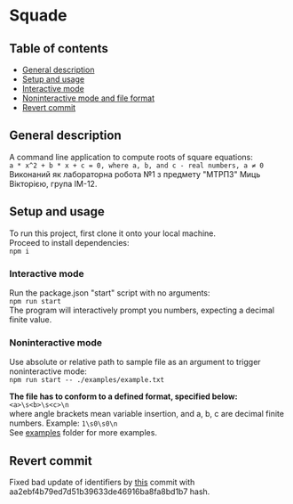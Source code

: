 # Squade

## Table of contents
* [General description](#general-description)
* [Setup and usage](#setup-and-usage)
* [Interactive mode](#interactive-mode)
* [Noninteractive mode and file format](#noninteractive-mode)
* [Revert commit](#revert-commit)

## General description
A command line application to compute roots of square equations:\
`a * x^2 + b * x + c = 0, where a, b, and c - real numbers, a ≠ 0`\
Виконаний як лабораторна робота №1 з предмету "МТРПЗ" Миць Вікторією, група ІМ-12.

## Setup and usage
To run this project, first clone it onto your local machine.\
Proceed to install dependencies:\
`npm i`

### Interactive mode
Run the package.json "start" script with no arguments:\
`npm run start`\
The program will interactively prompt you numbers, expecting a decimal finite value.

### Noninteractive mode
Use absolute or relative path to sample file as an argument to trigger noninteractive mode:\
`npm run start -- ./examples/example.txt`

**The file has to conform to a defined format, specified below:**
`<a>\s<b>\s<c>\n`\
where angle brackets mean variable insertion, and a, b, c are decimal finite numbers.
Example:
`1\s0\s0\n`\
See [examples](https://github.com/MytsV/squade/tree/master/examples) folder for more examples.

## Revert commit

Fixed bad update of identifiers by [this](https://github.com/MytsV/squade/commit/b447a7ce7aa5d15afee024484c56031c3d86f746) commit with aa2ebf4b79ed7d51b39633de46916ba8fa8bd1b7 hash.
